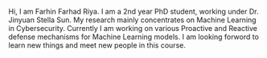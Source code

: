 Hi, I am Farhin Farhad Riya. I am a 2nd year PhD student, working under Dr. Jinyuan Stella Sun.
My research mainly concentrates on Machine Learning in Cybersecurity. Currently I am working on various Proactive and Reactive defense mechanisms for Machine Learning models.
I am looking forword to learn new things and meet new people in this course.
